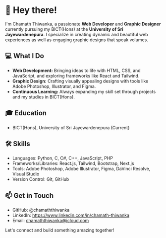 # 👋 Hey there!

I'm Chamath Thiwanka, a passionate **Web Developer** and **Graphic Designer** currently pursuing my BICT(Hons) at the **University of Sri Jayewardenepura**. I specialize in creating dynamic and beautiful web experiences as well as engaging graphic designs that speak volumes.

## 💻 What I Do

- **Web Development:** Bringing ideas to life with HTML, CSS, and JavaScript, and exploring frameworks like React and Tailwind.
- **Graphic Design:** Crafting visually appealing designs with tools like Adobe Photoshop, Illustrator, and Figma.
- **Continuous Learning:** Always expanding my skill set through projects and my studies in BICT(Hons).

## 🎓 Education

- BICT(Hons), University of Sri Jayewardenepura (Current)

## 🛠️ Skills

- Languages: Python, C, C#, C++, JavaScript, PHP
- Frameworks/Libraries: React.js, Tailwind, Bootstrap, Next.js
- Tools: Adobe Photoshop, Adobe Illustrator, Figma, DaVinci Resolve, Visual Studio
- Version Control: Git, GitHub

## 📫 Get in Touch

- GitHub: @chamaththiwanka
- LinkedIn: https://www.linkedin.com/in/chamath-thiwanka
- Email: chamaththiwanka@icloud.com

Let's connect and build something amazing together!
